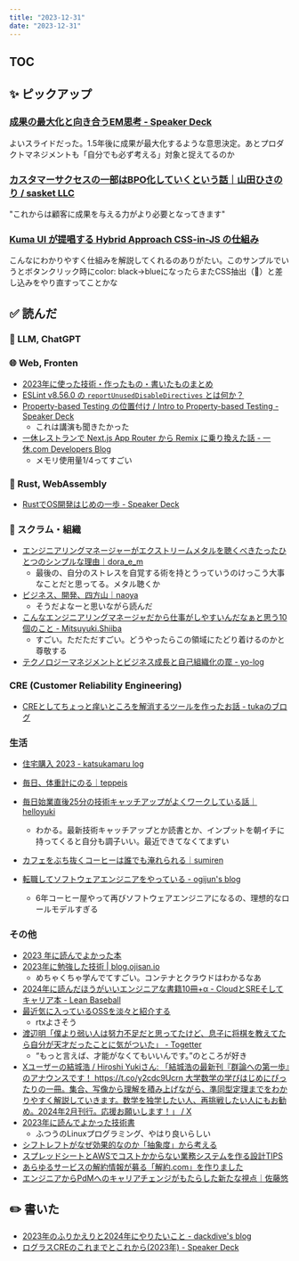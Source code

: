 ```yaml
---
title: "2023-12-31"
date: "2023-12-31"
---
```


## TOC

## ✨ ピックアップ

### [成果の最大化と向き合うEM思考 - Speaker Deck](https://speakerdeck.com/shkomine/cheng-guo-nozui-da-hua-toxiang-kihe-uemsi-kao)

よいスライドだった。1.5年後に成果が最大化するような意思決定。あとプロダクトマネジメントも「自分でも必ず考える」対象と捉えてるのか

### [カスタマーサクセスの一部はBPO化していくという話｜山田ひさのり / sasket LLC](https://note.com/hisyamada/n/na2a80d59bde9?sub_rt=share_pw)

"これからは顧客に成果を与える力がより必要となってきます"

### [Kuma UI が提唱する Hybrid Approach CSS-in-JS の仕組み](https://zenn.dev/yuku/articles/dd4c5c9c7299aa)

こんなにわかりやすく仕組みを解説してくれるのありがたい。このサンプルでいうとボタンクリック時にcolor: black→blueになったらまたCSS抽出（🦄）と差し込みをやり直すってことかな

## ✅ 読んだ

<!-- 📝 : 下の方に内容メモあり -->

### 🧠 LLM, ChatGPT

<!-- ### ☁︎ Salesforce -->

### 🌐 Web, Fronten
- [2023年に使った技術・作ったもの・書いたものまとめ](https://zenn.dev/yuneco/articles/2023-summary-yuneco)
- [ESLint v8.56.0 の `reportUnusedDisableDirectives` とは何か？](https://zenn.dev/teppeis/articles/2023-12-eslint-report-unused-disable-directives)
- [Property-based Testing の位置付け / Intro to Property-based Testing - Speaker Deck](https://speakerdeck.com/twada/intro-to-property-based-testing)
  - これは講演も聞きたかった
- [一休レストランで Next.js App Router から Remix に乗り換えた話 - 一休.com Developers Blog](https://user-first.ikyu.co.jp/entry/2023/12/15/093427)
  - メモリ使用量1/4ってすごい

### 🦀 Rust, WebAssembly

- [RustでOS開発はじめの一歩 - Speaker Deck](https://speakerdeck.com/nasa_desu/rustdeoskai-fa-hazimeno-bu)

### 🤝 スクラム・組織

- [エンジニアリングマネージャーがエクストリームメタルを聴くべきたったひとつのシンプルな理由｜dora_e_m](https://note.com/dora_e_m/n/ne43402927004?sub_rt=share_pw)
  - 最後の、自分のストレスを自覚する術を持とうっていうのけっこう大事なことだと思ってる。メタル聴くか
- [ビジネス、開発、四方山｜naoya](https://sizu.me/naoya/posts/7ibi31uch77d)
  - そうだよなーと思いながら読んだ
- [こんなエンジニアリングマネージャだから仕事がしやすいんだなぁと思う10個のこと - Mitsuyuki.Shiiba](https://bufferings.hatenablog.com/entry/2023/12/23/110403)
  - すごい。ただただすごい。どうやったらこの領域にたどり着けるのかと尊敬する
- [テクノロジーマネジメントとビジネス成長と自己組織化の罠 - yo-log](https://yo-iida.hatenablog.com/entry/2023/12/19/150629)

### CRE (Customer Reliability Engineering)

- [CREとしてちょっと痒いところを解消するツールを作ったお話 - tukaのブログ](https://tukaelu.hatenablog.jp/entry/2023/12/24/090000)

### 生活

- [住宅購入 2023 - katsukamaru log](https://katsukamaru.hatenablog.com/entry/2023/12/31/014114)
- [毎日、体重計にのる｜teppeis](https://sizu.me/teppeis/posts/z63fbf4e27ck)
- [毎日始業直後25分の技術キャッチアップがよくワークしている話｜helloyuki](https://sizu.me/helloyuki/posts/ubverm6hfxm7)
  - わかる。最新技術キャッチアップとか読書とか、インプットを朝イチに持ってくると自分も調子いい。最近できてなくてまずい
- [カフェをぶち抜くコーヒーは誰でも淹れられる｜sumiren](https://note.com/sumiren_t/n/n27f6bd8e644b?sub_rt=share_b)

- [転職してソフトウェアエンジニアをやっている - ogijun's blog](https://ogijun.hatenablog.com/entry/2023/12/15/000000)
  - 6年コーヒー屋やって再びソフトウェアエンジニアになるの、理想的なロールモデルすぎる

### その他

- [2023 年に読んでよかった本](https://azukiazusa.dev/blog/books-i-read-in-2023/)
- [2023年に勉強した技術 | blog.ojisan.io](https://blog.ojisan.io/programming-hurikaeri-2023/)
  - めちゃくちゃ学んでてすごい。コンテナとクラウドはわかるなあ
- [2024年に読んだほうがいいエンジニアな書籍10冊+α - CloudとSREそしてキャリア本 - Lean Baseball](https://shinyorke.hatenablog.com/entry/engineer-books-2024)
- [最近気に入っているOSSを淡々と紹介する](https://zenn.dev/noplan_inc/articles/3a623b2eb6d42d)
  - rtxよさそう
- [渡辺明「僕より弱い人は努力不足だと思ってたけど、息子に将棋を教えてたら自分が天才だったことに気がついた」 - Togetter](https://togetter.com/li/2279881)
  - “もっと言えば、才能がなくてもいいんです。”のところが好き
- [Xユーザーの結城浩 / Hiroshi Yukiさん: 「結城浩の最新刊『群論への第一歩』のアナウンスです！ https://t.co/y2cdc9Ucrn 大学数学の学びはじめにぴったりの一冊。集合、写像から理解を積み上げながら、準同型定理までをわかりやすく解説していきます。数学を独学したい人、再挑戦したい人にもお勧め。2024年2月刊行。応援お願いします！」 / X](https://twitter.com/hyuki/status/1737595331985145872)
- [2023年に読んでよかった技術書](https://zenn.dev/bs_kansai/articles/9f24f9c787b257)
  - ふつうのLinuxプログラミング、やはり良いらしい
- [シフトレフトがなぜ効果的なのか「抽象度」から考える](https://zenn.dev/loglass/articles/b8b8b5688e91a2)
- [スプレッドシートとAWSでコストかからない業務システムを作る設計TIPS](https://zenn.dev/counterworks/articles/e942f58ddb1abf)
- [あらゆるサービスの解約情報が募る「解約.com」を作りました](https://zenn.dev/bannzai/articles/1eda9a5158b3d9)
- [エンジニアからPdMへのキャリアチェンジがもたらした新たな視点｜佐藤悠](https://note.com/yu_sato221/n/n934366236365?sub_rt=share_b)

## ✏️ 書いた

- [2023年のふりかえりと2024年にやりたいこと - dackdive's blog](https://dackdive.hateblo.jp/entry/2023/12/31/090000)
- [ログラスCREのこれまでとこれから(2023年) - Speaker Deck](https://speakerdeck.com/zakiyama/loglass-cre-in-2023)

<!-- ## 🗑 Stale -->

<!-- ## 📝 読んだ記事のメモ -->
